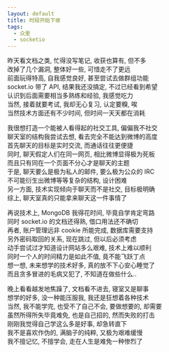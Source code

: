 ```yaml
---
layout: default
title: 时段开始下坡
tags:
  - 众里
  - socketio
---
```

  
昨天看文档之类, 忙得没写笔记, 收获也算有, 但不多  
改掉了几个漏洞, 整体好一些, 可惜走不了更远  
前面玩得特高, 自我感觉良好, 甚至尝试去做群组功能  
socket.io 带了 API, 结果我还没搞定, 不过已经看到希望  
认识到后面需要相当多熟练和经验, 我感觉吃力  
当然, 接着就要考试, 我却无心复习, 认定要糗, 唉  
当然技术方面还有不少时间, 但时间一天天都在消耗  
  
我很想打造一个能被人看得起的社交工具, 偏偏我不社交  
聊天室的结构我尝试去想, 看去完全不能达到微博的高度  
首先聊天的目标是实时交流, 而通话往往更便捷  
同时, 聊天假定人们在同一网页, 相比微博显得极为死板  
而且只有同在一个页面不分心才是聊天的主题  
于是, 聊天要么是极为私人的邮件, 要么极为公众的 IRC  
不可能衍生出微博等等复杂的结构, 设计困难  
另一方面, 技术实现倾向于聊天而不是社交, 目标极明确  
综上, 聊天室真的只能拿来聊天这一件事情了  
  
再说技术上, MongoDB 我得花时间, 毕竟自学肯定弯路  
同时 socket.io 的文档还得熟, 借口用法还不确切  
再者, 账户管理远非 cookie 所能完成, 数据库需要支持  
另外密码取回的关系, 现在跳过, 但以后必须考虑  
动手尝试过才知道设计网站多么艰难, 技术上难以顺利  
同时一个人的时间精力是如此不值, 竟不能飞跃丁点  
想一想, 未来想学的技术好多, 真的放不下心安心睡觉了  
而且贪多冒进的毛病又犯了, 不知道在做些什么..  
  
晚上看看越发地焦躁了, 文档看不进去, 寝室又是聊事  
想学的好多, 没一种能压服我, 我还是狂想着各种技术  
当然, 我不能学完, 也受不了自己不会, 要做想要的, 却需要  
虽然所得所失毕竟难免, 也是自己招的, 然而失败的打击  
刚刚我觉得自己学这么多是好事, 却急转直下  
我不是喜欢作伪的, 满脑子的纯粹, 又极为艰难缓慢  
我不擅记忆, 不擅学会, 走在人生是难免一种惨烈了  
